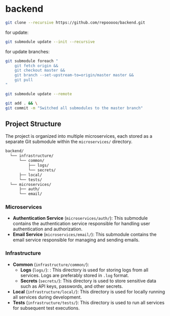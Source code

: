 # backend

```bash
git clone --recursive https://github.com/repooooo/backend.git
```

for update:
```bash
git submodule update --init --recursive
```

for update branches:
```bash
git submodule foreach "
    git fetch origin &&
    git checkout master &&
    git branch --set-upstream-to=origin/master master &&
    git pull
"
```
```bash
git submodule update --remote
```
```bash
git add . && \
git commit -m "Switched all submodules to the master branch"
```

## Project Structure

The project is organized into multiple microservices, each stored as a separate Git submodule within the `microservices/` directory.
```bash
backend/
  └── infrastructure/
      └── common/
          ├── logs/
          └── secrets/
      ├── local/
      └── tests/
  └── microservices/
      ├── auth/
      └── email/
```


### Microservices

- **Authentication Service** (`microservices/auth/`): This submodule contains the authentication service responsible for handling user authentication and authorization.
- **Email Service** (`microservices/email/`): This submodule contains the email service responsible for managing and sending emails.

### Infrastructure

- **Common** (`infrastructure/common/`):
    - **Logs** (`logs/`): : This directory is used for storing logs from all services. Logs are preferably stored in `.log` format.
    - **Secrets** (`secrets/`): This directory is used to store sensitive data such as API keys, passwords, and other secrets.
- **Local** (`infrastructure/local/`): This directory is used for locally running all services during development.
- **Tests** (`infrastructure/tests/`): This directory is used to run all services for subsequent test executions.
